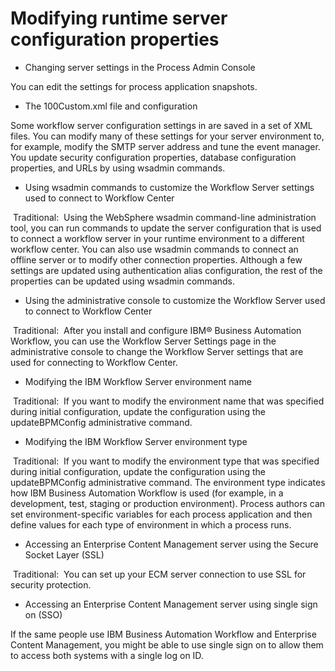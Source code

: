 # Modifying runtime server configuration properties

- Changing server settings in the Process Admin Console

You can edit the settings for process application snapshots.
- The 100Custom.xml file and configuration

Some workflow server configuration settings in are saved in a set of XML files. You can modify many of these settings for your server environment to, for example, modify the SMTP server address and tune the event manager. You update security configuration properties, database configuration properties, and URLs by using wsadmin commands.
- Using wsadmin commands to customize the Workflow Server settings used to connect to Workflow Center

 Traditional: 
 Using the WebSphere wsadmin command-line administration tool, you can run commands to update the server configuration that is used to connect a workflow server in your runtime environment to a different workflow center. You can also use wsadmin commands to connect an offline server or to modify other connection properties. Although a few settings are updated using authentication alias configuration, the rest of the properties can be updated using wsadmin commands.
- Using the administrative console to customize the Workflow Server used to connect to Workflow Center

 Traditional: 
 After you install and configure IBM® Business Automation Workflow, you can use the Workflow Server Settings page in the administrative console to change the Workflow Server settings that are used for connecting to Workflow Center.
- Modifying the IBM Workflow Server environment name

 Traditional: 
 If you want to modify the environment name that was specified during initial configuration, update the configuration using the updateBPMConfig administrative command.
- Modifying the IBM Workflow Server environment type

 Traditional: 
 If you want to modify the environment type that was specified during initial configuration, update the configuration using the updateBPMConfig administrative command. The environment type indicates how IBM Business Automation Workflow is used (for example, in a development, test, staging or production environment). Process authors can set environment-specific variables for each process application and then define values for each type of environment in which a process runs.
- Accessing an Enterprise Content Management server using the Secure Socket Layer (SSL)

 Traditional: 
 You can set up your ECM server connection to use SSL for security protection.
- Accessing an Enterprise Content Management server using single sign on (SSO)

If the same people use IBM Business Automation Workflow and Enterprise Content Management, you might be able to use single sign on to allow them to access both systems with a single log on ID.